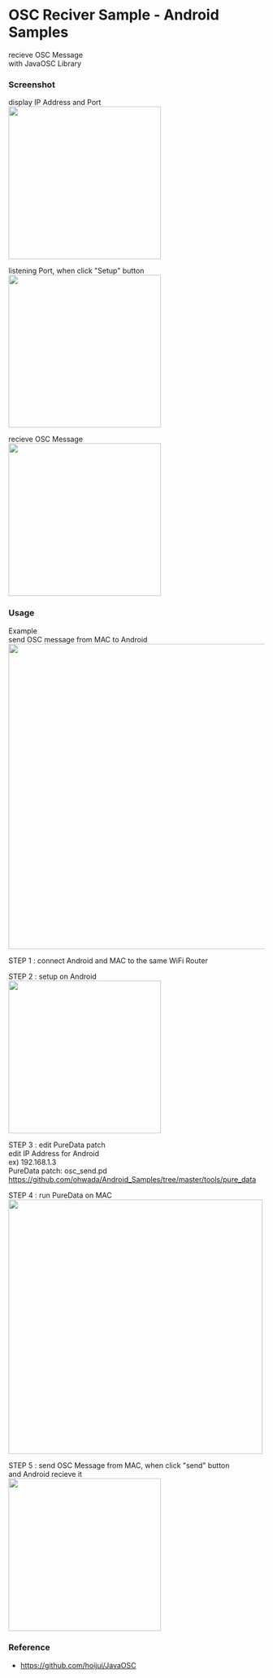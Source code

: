 OSC Reciver Sample  - Android Samples
===============

recieve OSC Message <br/>
with JavaOSC Library  <br/>

### Screenshot <br/>
display IP Address and Port <br/>
<image src="https://github.com/ohwada/Android_Samples/blob/master/OscRecieverSample/screenshot/screenshot_osc_reciever_main.png" width="300" /><br/>

listening Port, when click "Setup" button <br/>
<image src="https://github.com/ohwada/Android_Samples/blob/master/OscRecieverSample/screenshot/screenshot_osc_reciever_listening.png" width="300" /><br/>

recieve OSC Message <br/>
<image src="https://github.com/ohwada/Android_Samples/blob/master/OscRecieverSample/screenshot/screenshot_osc_reciever_recieved_123.png" width="300" /><br/>

### Usage <br/>

Example  <br/>
send OSC message from MAC to Android <br/>
<image src="https://github.com/ohwada/Android_Samples/blob/master/OscRecieverSample/screenshot/overview_osc_mac_to_android.png" width="600" /><br/>

STEP 1 : 
connect Android and MAC to the same WiFi Router <br/>

STEP 2 : setup on Android <br/>
<image src="https://github.com/ohwada/Android_Samples/blob/master/OscRecieverSample/screenshot/screenshot_osc_reciever_listening.png" width="300" /><br/>

STEP 3 : edit PureData patch <br/>
edit IP Address for Android <br/>
ex) 192.168.1.3 <br/>
PureData patch:  osc_send.pd <br/>
https://github.com/ohwada/Android_Samples/tree/master/tools/pure_data <br/>

STEP 4 : run PureData on MAC <br/>
<image src="https://github.com/ohwada/Android_Samples/blob/master/OscRecieverSample/screenshot/pd_osc_send_pd.png" width="500" /><br/>

STEP 5 : send OSC Message from MAC, when click "send" button   <br/>
and Android recieve it <br/>
<image src="https://github.com/ohwada/Android_Samples/blob/master/OscRecieverSample/screenshot/screenshot_osc_reciever_recieved_123.png" width="300" /><br/>

### Reference <br/>
* https://github.com/hoijui/JavaOSC <br/>
